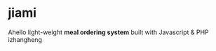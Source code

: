 jiami
=====

Ahello light-weight **meal ordering system** built with Javascript &amp; PHP
izhangheng

